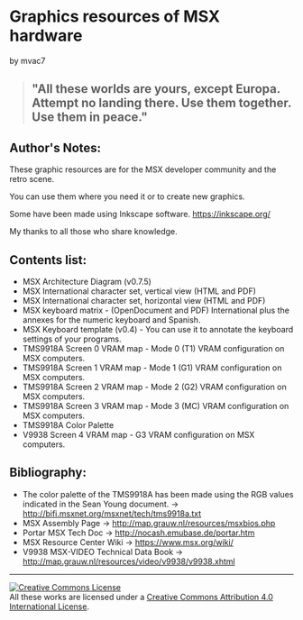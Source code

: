 # Graphics resources of MSX hardware

by mvac7


> ## "All these worlds are yours, except Europa. Attempt no landing there. Use them together. Use them in peace."



## Author's Notes:

These graphic resources are for the MSX developer community and the retro scene.

You can use them where you need it or to create new graphics.

Some have been made using Inkscape software. https://inkscape.org/

My thanks to all those who share knowledge.



## Contents list:

- MSX Architecture Diagram (v0.7.5)
- MSX International character set, vertical view (HTML and PDF)
- MSX International character set, horizontal view (HTML and PDF)
- MSX keyboard matrix - (OpenDocument and PDF) International plus the annexes for the numeric keyboard and Spanish.
- MSX Keyboard template (v0.4) - You can use it to annotate the keyboard settings of your programs.
- TMS9918A Screen 0 VRAM map - Mode 0 (T1) VRAM configuration on MSX computers.
- TMS9918A Screen 1 VRAM map - Mode 1 (G1) VRAM configuration on MSX computers.
- TMS9918A Screen 2 VRAM map - Mode 2 (G2) VRAM configuration on MSX computers.
- TMS9918A Screen 3 VRAM map - Mode 3 (MC) VRAM configuration on MSX computers.
- TMS9918A Color Palette
- V9938 Screen 4 VRAM map - G3 VRAM configuration on MSX computers.



## Bibliography:

- The color palette of the TMS9918A has been made using the RGB values indicated in the Sean Young document. -> http://bifi.msxnet.org/msxnet/tech/tms9918a.txt
- MSX Assembly Page -> http://map.grauw.nl/resources/msxbios.php
- Portar MSX Tech Doc -> http://nocash.emubase.de/portar.htm
- MSX Resource Center Wiki -> https://www.msx.org/wiki/
- V9938 MSX-VIDEO Technical Data Book -> http://map.grauw.nl/resources/video/v9938/v9938.xhtml


---

<a rel="license" href="http://creativecommons.org/licenses/by/4.0/"><img alt="Creative Commons License" style="border-width:0" src="https://i.creativecommons.org/l/by/4.0/88x31.png" /></a><br />All these works are licensed under a <a rel="license" href="http://creativecommons.org/licenses/by/4.0/">Creative Commons Attribution 4.0 International License</a>.